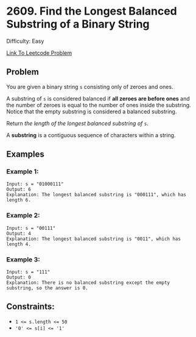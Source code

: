 # 2609. Find the Longest Balanced Substring of a Binary String
Difficulty: Easy

[Link To Leetcode Problem](https://leetcode.com/problems/find-the-longest-balanced-substring-of-a-binary-string/)

## Problem
You are given a binary string `s` consisting only of zeroes and ones.

A substring of `s` is considered balanced if **all zeroes are before ones** and the number of zeroes is equal to the number of ones inside the substring. Notice that the empty substring is considered a balanced substring.

Return *the length of the longest balanced substring of* `s`.

A **substring** is a contiguous sequence of characters within a string.

## Examples
### Example 1:
```
Input: s = "01000111"
Output: 6
Explanation: The longest balanced substring is "000111", which has length 6.
```
### Example 2:
```
Input: s = "00111"
Output: 4
Explanation: The longest balanced substring is "0011", which has length 4. 
```
### Example 3:
```
Input: s = "111"
Output: 0
Explanation: There is no balanced substring except the empty substring, so the answer is 0.
```

## Constraints:
- `1 <= s.length <= 50`
- `'0' <= s[i] <= '1'`